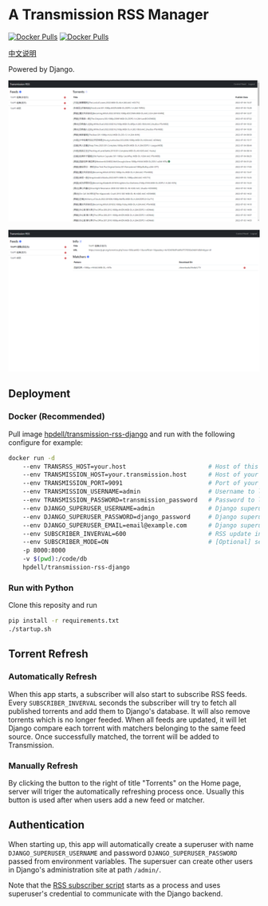 # A Transmission RSS Manager

[![Docker Pulls](https://badgen.net/docker/size/hpdell/transmission-rss-django/?label=Docker%20Size)](https://hub.docker.com/r/hpdell/transmission-rss-django/)
[![Docker Pulls](https://badgen.net/docker/pulls/hpdell/transmission-rss-django?icon=docker&label=Pulls)](https://hub.docker.com/r/hpdell/transmission-rss-django/)

[中文说明](README.zh-CN.md)

Powered by Django.

![Home Page](README.assets/trrssd-home-page.png)

![Feed Page](README.assets/trrssd-feed-page.png)

## Deployment

### Docker (Recommended)

Pull image [hpdell/transmission-rss-django](https://hub.docker.com/r/hpdell/transmission-rss-django/) and run with the following configure for example:

```bash
docker run -d
    --env TRANSRSS_HOST=your.host                       # Host of this RSS manager site
    --env TRANSMISSION_HOST=your.transmission.host      # Host of your Transmission
    --env TRANSMISSION_PORT=9091                        # Port of your Transmission
    --env TRANSMISSION_USERNAME=admin                   # Username to login Transmission
    --env TRANSMISSION_PASSWORD=transmission_password   # Password to login Transmission
    --env DJANGO_SUPERUSER_USERNAME=admin               # Django superuser's name
    --env DJANGO_SUPERUSER_PASSWORD=django_password     # Django superuser's password
    --env DJANGO_SUPERUSER_EMAIL=email@example.com      # Django superuser's email
    --env SUBSCRIBER_INVERVAL=600                       # RSS update interval
    --env SUBSCRIBER_MODE=ON                            # [Optional] set off to stop auto-refresh RSS feeds
    -p 8000:8000
    -v $(pwd):/code/db
    hpdell/transmission-rss-django
```

### Run with Python

Clone this reposity and run

```bash
pip install -r requirements.txt
./startup.sh
```

## Torrent Refresh

### Automatically Refresh

When this app starts, a subscriber will also start to subscribe RSS feeds.
Every `SUBSCRIBER_INVERVAL` seconds the subscriber will try to fetch all published torrents and add them to Django's database.
It will also remove torrents which is no longer feeded.
When all feeds are updated, it will let Django compare each torrent with matchers belonging to the same feed source.
Once successfully matched, the torrent will be added to Transmission.

### Manually Refresh

By clicking the button to the right of title "Torrents" on the Home page, server will triger the automatically refreshing process once.
Usually this button is used after when users add a new feed or matcher.

## Authentication

When starting up, this app will automatically create a superuser with name `DJANGO_SUPERUSER_USERNAME` and password `DJANGO_SUPERUSER_PASSWORD` passed from environment variables.
The supersuer can create other users in Django's administration site at path `/admin/`.

Note that the [RSS subscriber script](transrss_manager/subscriber.py) starts as a process and uses superuser's credential to communicate with the Django backend.
